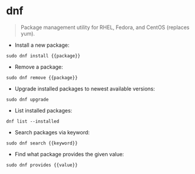 # dnf

> Package management utility for RHEL, Fedora, and CentOS (replaces yum).

- Install a new package:

`sudo dnf install {{package}}`

- Remove a package:

`sudo dnf remove {{package}}`

- Upgrade installed packages to newest available versions:

`sudo dnf upgrade`

- List installed packages:

`dnf list --installed`

- Search packages via keyword:

`sudo dnf search {{keyword}}`

- Find what package provides the given value:

`sudo dnf provides {{value}}`

